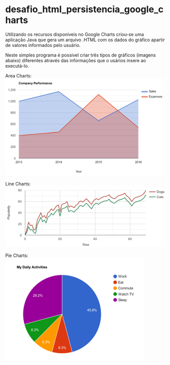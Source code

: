 # desafio_html_persistencia_google_charts

Utilizando os recursos disponíveis no Google Charts criou-se uma aplicação Java que gera um arquivo .HTML com os dados do gráfico apartir de valores informados pelo usuário.

Neste simples programa é possível criar três tipos de gráficos (imagens abaixo) diferentes através das informações que o usários
insere ao executá-lo.

Area Charts:    
![charts](image/areacharts.png)

Line Charts:    
![charts](image/linecharts.png)

Pie Charts:    
![charts](image/piecharts.png)
